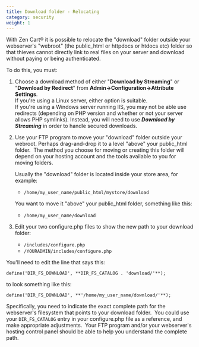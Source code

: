 ```yaml
---
title: Download folder - Relocating 
category: security
weight: 1
---
```


With Zen Cart® it is possible to relocate the "download" folder outside your webserver's "webroot" (the public_html or httpdocs or htdocs etc) folder so that thieves cannot directly link to real files on your server and download without paying or being authenticated.  

To do this, you must:  

1.  Choose a download method of either "**Download by Streaming**" or "**Download by Redirect**" from **Admin->Configuration->Attribute Settings**.  
    If you're using a Linux server, either option is suitable.  
    If you're using a Windows server running IIS, you may not be able use redirects (depending on PHP version and whether or not your server allows PHP symlinks). Instead, you will need to use _**Download by Streaming**_ in order to handle secured downloads.  

2.  Use your FTP program to move your "download" folder outside your webroot. Perhaps drag-and-drop it to a level "above" your public_html folder.  The method you choose for moving or creating this folder will depend on your hosting account and the tools available to you for moving folders.  

    Usually the "download" folder is located inside your store area, for example:  
    - `/home/my_user_name/public_html/mystore/download`

    You want to move it "above" your public_html folder, something like this:  
    - `/home/my_user_name/download  `

3.  Edit your two configure.php files to show the new path to your download folder:  
    - `/includes/configure.php  `
    - `/YOURADMIN/includes/configure.php`

You'll need to edit the line that says this:  
  
`define('DIR_FS_DOWNLOAD', **DIR_FS_CATALOG . 'download/'**);`
  
to look something like this:  
  
`define('DIR_FS_DOWNLOAD', **'/home/my_user_name/download/'**);`
  
Specifically, you need to indicate the exact complete path for the webserver's filesystem that points to your download folder.  You could use your `DIR_FS_CATALOG` entry in your configure.php file as a reference, and make appropriate adjustments.  Your FTP program and/or your webserver's hosting control panel should be able to help you understand the complete path.

